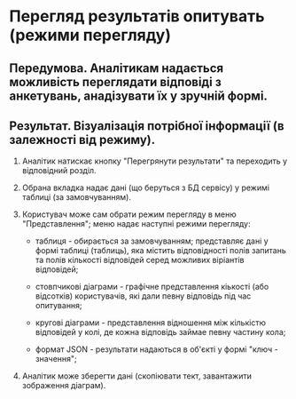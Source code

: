 # Перегляд результатів опитувать (режими перегляду)

## Передумова. Аналітикам надається можливість переглядати відповіді з анкетувань, анадізувати їх у зручній формі.

## Результат. Візуалізація потрібної інформації (в залежності від режиму). 

1. Аналітик натискає кнопку "Перегрянути результати" та переходить у відповідний розділ.

2. Обрана вкладка надає дані (що беруться з БД сервісу) у режимі таблиці (за замовчуванням).

3. Користувач може сам обрати режим перегляду в меню "Представлення"; меню надає наступні режими перегляду:

   * таблиця - обирається за замовчуванням; представляє дані у формі таблиці (таблиць), яка містить відповідності полів запитань та полів кількості відповідей серед можливих віріантів відповідей; 

   * стовпчикові діаграми - графічне представлення кіькості (або відсотків) користувачів, які дали певну відповідь під час опитування;  

   * кругові діаграми - представлення відношення між кількістю відповідей у колі, де кожна відповідь займае певну частину кола; 

   * формат JSON - результати надаються в об'єкті у формі "ключ - значення";

4. Аналітик може зберегти дані (скопіювати тект, завантажити зображення діаграм).
